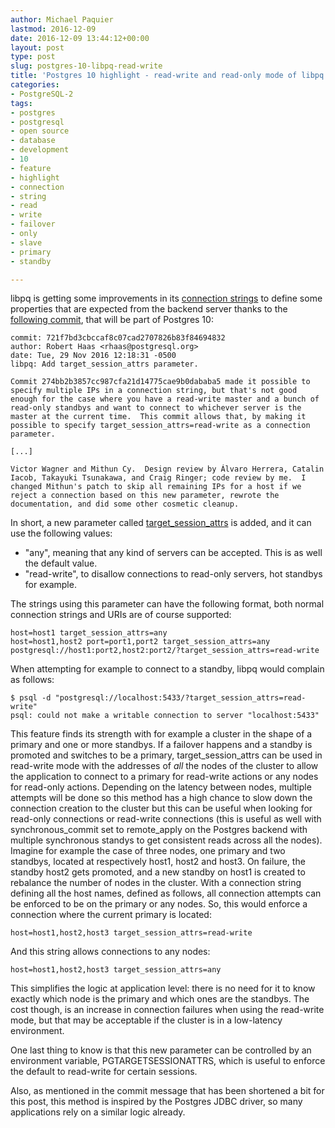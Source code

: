 ```yaml
---
author: Michael Paquier
lastmod: 2016-12-09
date: 2016-12-09 13:44:12+00:00
layout: post
type: post
slug: postgres-10-libpq-read-write
title: 'Postgres 10 highlight - read-write and read-only mode of libpq'
categories:
- PostgreSQL-2
tags:
- postgres
- postgresql
- open source
- database
- development
- 10
- feature
- highlight
- connection
- string
- read
- write
- failover
- only
- slave
- primary
- standby

---
```


libpq is getting some improvements in its
[connection strings](https://www.postgresql.org/docs/devel/static/libpq-connect.html#libpq-connstring)
to define some properties that are expected from the backend server
thanks to the
[following commit](http://git.postgresql.org/pg/commitdiff/274bb2b38),
that will be part of Postgres 10:

    commit: 721f7bd3cbccaf8c07cad2707826b83f84694832
    author: Robert Haas <rhaas@postgresql.org>
    date: Tue, 29 Nov 2016 12:18:31 -0500
    libpq: Add target_session_attrs parameter.

    Commit 274bb2b3857cc987cfa21d14775cae9b0dababa5 made it possible to
    specify multiple IPs in a connection string, but that's not good
    enough for the case where you have a read-write master and a bunch of
    read-only standbys and want to connect to whichever server is the
    master at the current time.  This commit allows that, by making it
    possible to specify target_session_attrs=read-write as a connection
    parameter.

    [...]

    Victor Wagner and Mithun Cy.  Design review by Álvaro Herrera, Catalin
    Iacob, Takayuki Tsunakawa, and Craig Ringer; code review by me.  I
    changed Mithun's patch to skip all remaining IPs for a host if we
    reject a connection based on this new parameter, rewrote the
    documentation, and did some other cosmetic cleanup.

In short, a new parameter called
[target\_session\_attrs](https://www.postgresql.org/docs/devel/static/libpq-connect.html#libpq-connect-target-session-attrs)
is added, and it can use the following values:

  * "any", meaning that any kind of servers can be accepted. This is as
  well the default value.
  * "read-write", to disallow connections to read-only servers, hot standbys
  for example.

The strings using this parameter can have the following format, both normal
connection strings and URIs are of course supported:

    host=host1 target_session_attrs=any
    host=host1,host2 port=port1,port2 target_session_attrs=any
    postgresql://host1:port2,host2:port2/?target_session_attrs=read-write

When attempting for example to connect to a standby, libpq would complain
as follows:

    $ psql -d "postgresql://localhost:5433/?target_session_attrs=read-write"
    psql: could not make a writable connection to server "localhost:5433"

This feature finds its strength with for example a cluster in the shape
of a primary and one or more standbys. If a failover happens and a standby
is promoted and switches to be a primary, target\_session\_attrs can be
used in read-write mode with the addresses of *all* the nodes of the cluster
to allow the application to connect to a primary for read-write actions
or any nodes for read-only actions. Depending on the latency between nodes,
multiple attempts will be done so this method has a high chance to slow down
the connection creation to the cluster but this can be useful when looking for
read-only connections or read-write connections (this is useful as well with
synchronous\_commit set to remote\_apply on the Postgres backend with multiple
synchronous standys to get consistent reads across all the nodes). Imagine for
example the case of three nodes, one primary and two standbys, located at
respectively host1, host2 and host3. On failure, the standby host2 gets
promoted, and a new standby on host1 is created to rebalance the number of
nodes in the cluster. With a connection string defining all the host names,
defined as follows, all connection attempts can be enforced to be on the
primary or any nodes. So, this would enforce a connection where the current
primary is located:

    host=host1,host2,host3 target_session_attrs=read-write

And this string allows connections to any nodes:

    host=host1,host2,host3 target_session_attrs=any

This simplifies the logic at application level: there is no need for it
to know exactly which node is the primary and which ones are the standbys.
The cost though, is an increase in connection failures when using the
read-write mode, but that may be acceptable if the cluster is in a low-latency
environment.

One last thing to know is that this new parameter can be controlled by an
environment variable, PGTARGETSESSIONATTRS, which is useful to enforce the
default to read-write for certain sessions.

Also, as mentioned in the commit message that has been shortened a bit for
this post, this method is inspired by the Postgres JDBC driver, so many
applications rely on a similar logic already.
